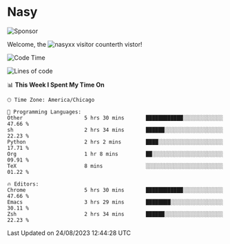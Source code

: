 # Nasy

<!--
<p align="center">
<img height="200" src="https://github-readme-stats.vercel.app/api?username=nasyxx&count_private=true&show_icons=true&theme=dracula&include_all_commits=true"/>
<img height="200" src="https://github-readme-stats.vercel.app/api/top-langs/?username=nasyxx&theme=dracula&hide=html,jupyter+notebook&count_private=true&show_icons=true"/>
</p>

  
----------------
-->

![Sponsor](https://img.shields.io/static/v1.svg?label=Sponsor&message=%E2%9D%A4&logo=GitHub&style=flat&color=pink)
 
Welcome, the ![nasyxx visitor counter](https://count.getloli.com/get/@nasyxx?theme=rule34)th vistor!
 
<!--START_SECTION:waka-->
![Code Time](http://img.shields.io/badge/Code%20Time-3%2C659%20hrs%2024%20mins-blue)

![Lines of code](https://img.shields.io/badge/From%20Hello%20World%20I%27ve%20Written-6.3%20million%20lines%20of%20code-blue)

📊 **This Week I Spent My Time On** 

```text
🕑︎ Time Zone: America/Chicago

💬 Programming Languages: 
Other                    5 hrs 30 mins       ████████████░░░░░░░░░░░░░   47.66 % 
sh                       2 hrs 34 mins       ██████░░░░░░░░░░░░░░░░░░░   22.23 % 
Python                   2 hrs 2 mins        ████░░░░░░░░░░░░░░░░░░░░░   17.71 % 
Org                      1 hr 8 mins         ██░░░░░░░░░░░░░░░░░░░░░░░   09.91 % 
TeX                      8 mins              ░░░░░░░░░░░░░░░░░░░░░░░░░   01.22 % 

🔥 Editors: 
Chrome                   5 hrs 30 mins       ████████████░░░░░░░░░░░░░   47.66 % 
Emacs                    3 hrs 29 mins       ████████░░░░░░░░░░░░░░░░░   30.11 % 
Zsh                      2 hrs 34 mins       ██████░░░░░░░░░░░░░░░░░░░   22.23 % 
```


 Last Updated on 24/08/2023 12:44:28 UTC
<!--END_SECTION:waka-->

<!-- ![visitors](https://visitor-badge.laobi.icu/badge?page_id=nasyxx.nasyxx) -->
